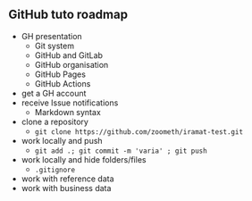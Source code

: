 ## GitHub tuto roadmap



- GH presentation
    - Git system
    - GitHub and GitLab
    - GitHub organisation
    - GitHub Pages
    - GitHub Actions
- get a GH account
- receive Issue notifications
    - Markdown syntax
- clone a repository
    - `git clone https://github.com/zoometh/iramat-test.git` 
- work locally and push
    - `git add .; git commit -m 'varia' ; git push`
- work locally and hide folders/files
    - `.gitignore`
- work with reference data
- work with business data